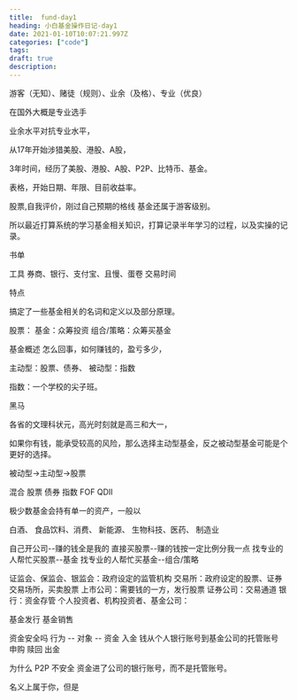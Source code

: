 ```yaml
---
title:  fund-day1
heading: 小白基金操作日记-day1
date: 2021-01-10T10:07:21.997Z
categories: ["code"]
tags: 
draft: true
description: 
---
```


游客（无知）、赌徒（规则）、业余（及格）、专业（优良）

在国外大概是专业选手

业余水平对抗专业水平，

从17年开始涉猎美股、港股、A股，

3年时间，经历了美股、港股、A股、P2P、比特币、基金。

表格，开始日期、年限、目前收益率。


股票,自我评价，刚过自己预期的格线
基金还属于游客级别。

所以最近打算系统的学习基金相关知识，打算记录半年学习的过程，以及实操的记录。

书单

工具
券商、银行、支付宝、且慢、蛋卷
交易时间


特点

搞定了一些基金相关的名词和定义以及部分原理。

股票：
基金：众筹投资
组合/策略：众筹买基金

基金概述
怎么回事，如何赚钱的，盈亏多少，



主动型：股票、债券、
被动型：指数

指数：一个学校的尖子班。

黑马

各省的文理科状元，高光时刻就是高三和大一，

如果你有钱，能承受较高的风险，那么选择主动型基金，反之被动型基金可能是个更好的选择。


被动型->主动型->股票


混合
股票
债券
指数
FOF
QDII

极少数基金会持有单一的资产，一般以

白酒、
食品饮料、消费、
新能源、
生物科技、医药、
制造业

自己开公司--赚的钱全是我的
直接买股票--赚的钱按一定比例分我一点
找专业的人帮忙买股票--基金
找专业的人帮忙买基金--组合/策略

证监会、保监会、银监会：政府设定的监管机构
交易所：政府设定的股票、证券交易场所，买卖股票
上市公司：需要钱的一方，发行股票
证券公司：交易通道
银行：资金存管
个人投资者、机构投资者、基金公司：

基金发行
基金销售

资金安全吗
行为 -- 对象 -- 资金
入金 钱从个人银行账号到基金公司的托管账号
申购 
赎回
出金


为什么 P2P 不安全
资金进了公司的银行账号，而不是托管账号。

名义上属于你，但是






